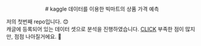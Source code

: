 <center> # kaggle 데이터를 이용한 빅마트의 상품 가격 예측 </center>

저의 첫번째 repo입니다. :blush:  
캐글에 등록되어 있는 데이터 셋으로 분석을 진행하였습니다. [CLICK](https://eeyem.github.io/kaggle_bigmart/prediction_bigmart.html)
부족한 점이 많지만, 점점 나아질거에요. :seedling:
 
 
